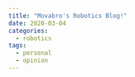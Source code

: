 ```yaml
---
title: "Movabro's Robotics Blog!"
date: 2020-03-04
categories:
  - robotics
tags:
  - personal
  - opinion
---
```

